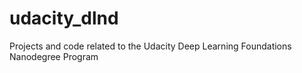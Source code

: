 # udacity_dlnd
Projects and code related to the Udacity Deep Learning Foundations Nanodegree Program
